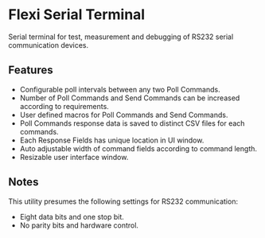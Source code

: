 # Flexi Serial Terminal

Serial terminal for test, measurement and debugging of RS232 serial communication devices.

## Features

- Configurable poll intervals between any two Poll Commands.
- Number of Poll Commands and Send Commands can be increased according to requirements.
- User defined macros for Poll Commands and Send Commands.
- Poll Commands response data is saved to distinct CSV files for each commands.
- Each Response Fields has unique location in UI window.
- Auto adjustable width of command fields according to command length.
- Resizable user interface window.

## Notes

This utility presumes the following settings for RS232 communication:

- Eight data bits and one stop bit.
- No parity bits and hardware control.